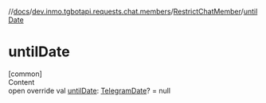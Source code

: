 //[docs](../../../index.md)/[dev.inmo.tgbotapi.requests.chat.members](../index.md)/[RestrictChatMember](index.md)/[untilDate](until-date.md)



# untilDate  
[common]  
Content  
open override val [untilDate](until-date.md): [TelegramDate](../../dev.inmo.tgbotapi.types/-telegram-date/index.md)? = null  



